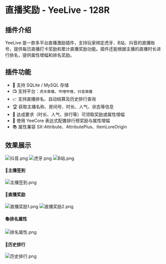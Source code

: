 # 直播奖励 - YeeLive - 128R

## 插件介绍

YeeLive 是一款多平台直播激励插件，支持玩家绑定虎牙、B站、抖音的直播账号，提供每日直播打卡奖励和累计直播奖励功能。插件还能根据主播的直播时长进行排名，提供属性增幅和排名奖励。

## 插件功能

- 📁 支持 SQLite / MySQL 存储
- 📺 支持平台：`虎牙直播`、`哔哩哔哩`、`抖音直播`
- 📈 支持直播排名、自动结算及历史排行查询
- 🏆 获取主播名称、房间号、时长、人气、状态等信息
- 🎁 达成要求（时长、人气、排行等）可领取奖励或属性增幅
- 📝 使用 YeeCore 表达式配置排行榜奖励与属性增幅
- 📚 属性兼容 SX-Attribute、AttributePlus、ItemLoreOrigin

[//]: # (#### 🎬使用视频：)

[//]: # ()
[//]: # ([YeeLive 使用视频]&#40;https://www.bilibili.com/video/BV1x1421C7YJ/?share_source=copy_web&vd_source=92b2fd908671149c91aa9aa2d1163754&#41;)

## 效果展示

![抖音.png](img/抖音.png)
![虎牙.png](img/虎牙.png)
![B站.png](img/B站.png)

#### 📅主播签到

![主播签到.png](img/主播签到.png)

#### 🎁直播奖励

![直播奖励1.png](img/直播奖励1.png)
![直播奖励2.png](img/直播奖励2.png)

#### 📚排名属性

![排名属性.png](img/排名属性.png)

#### 🔄历史排行

![历史排行.png](img/历史排行.png)
